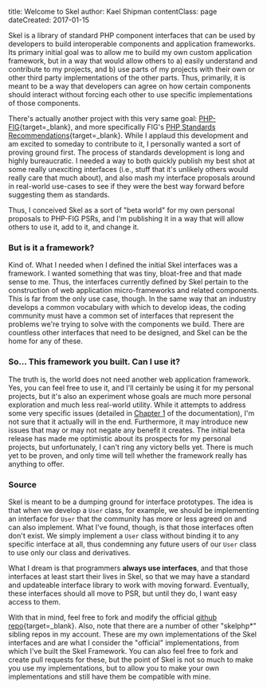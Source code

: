title: Welcome to Skel
author: Kael Shipman
contentClass: page
dateCreated: 2017-01-15

Skel is a library of standard PHP component interfaces that can be used by developers to build interoperable components and application frameworks. Its primary initial goal was to allow me to build my own custom application framework, but in a way that would allow others to a) easily understand and contribute to my projects, and b) use parts of my projects with their own or other third party implementations of the other parts. Thus, primarily, it is meant to be a way that developers can agree on how certain components should interact without forcing each other to use specific implementations of those components.

There's actually another project with this very same goal: [PHP-FIG](http://www.php-fig.org/){target=_blank}, and more specifically FIG's [PHP Standards Recommendations](http://www.php-fig.org/psr/){target=_blank}. While I applaud this development and am excited to someday to contribute to it, I personally wanted a sort of proving ground first. The process of standards development is long and highly bureaucratic. I needed a way to both quickly publish my best shot at some really unexciting interfaces (i.e., stuff that it's unlikely others would really care that much about), and also mash my interface proposals around in real-world use-cases to see if they were the best way forward before suggesting them as standards.

Thus, I conceived Skel as a sort of "beta world" for my own personal proposals to PHP-FIG PSRs, and I'm publishing it in a way that will allow others to use it, add to it, and change it.

### But is it a framework?

Kind of. What I needed when I defined the initial Skel interfaces was a framework. I wanted something that was tiny, bloat-free and that made sense to me. Thus, the interfaces currently defined by Skel pertain to the construction of web application micro-frameworks and related components. This is far from the only use case, though. In the same way that an industry develops a common vocabulary with which to develop ideas, the coding community must have a common set of interfaces that represent the problems we're trying to solve with the components we build. There are countless other interfaces that need to be designed, and Skel can be the home for any of these.

### So... This framework you built. Can I use it?

The truth is, the world does not need another web application framework. Yes, you can feel free to use it, and I'll certainly be using it for my personal projects, but it's also an experiment whose goals are much more personal exploration and much less real-world utility. While it attempts to address some very specific issues (detailed in [Chapter 1](/docs/01-conceptual-overview) of the documentation), I'm not sure that it actually will in the end. Furthermore, it may introduce new issues that may or may not negate any benefit it creates. The initial beta release has made me optimistic about its prospects for my personal projects, but unfortunately, I can't ring any victory bells yet. There is much yet to be proven, and only time will tell whether the framework really has anything to offer.

### Source

Skel is meant to be a dumping ground for interface prototypes. The idea is that when we develop a `User` class, for example, we should be implementing an interface for `User` that the community has more or less agreed on and can also implement. What I've found, though, is that those interfaces often don't exist. We simply implement a `User` class without binding it to any specific interface at all, thus condemning any future users of our `User` class to use only our class and derivatives.

What I dream is that programmers **always use interfaces**, and that those interfaces at least start their lives in Skel, so that we may have a standard and updateable interface library to work with moving forward. Eventually, these interfaces should all move to PSR, but until they do, I want easy access to them.

With that in mind, feel free to fork and modify the official [github repo](https://github.com/kael-shipman/skelphp-header){target=_blank}. Also, note that there are a number of other "skelphp\*" sibling repos in my account. These are my own implementations of the Skel interfaces and are what I consider the "official" implementations, from which I've built the Skel Framework. You can also feel free to fork and create pull requests for these, but the point of Skel is not so much to make you use my implementations, but to allow you to make your own implementations and still have them be compatible with mine.


